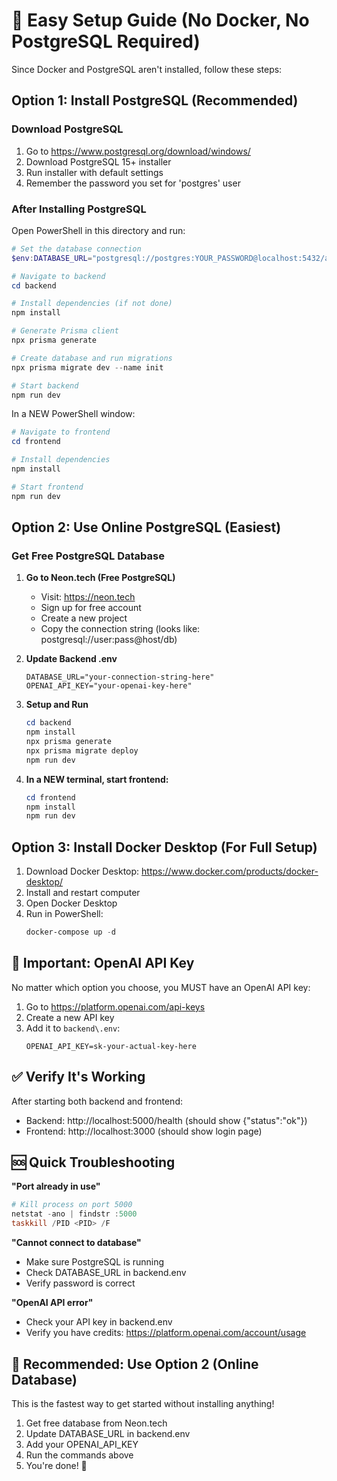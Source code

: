 # 🚀 Easy Setup Guide (No Docker, No PostgreSQL Required)

Since Docker and PostgreSQL aren't installed, follow these steps:

## Option 1: Install PostgreSQL (Recommended)

### Download PostgreSQL
1. Go to https://www.postgresql.org/download/windows/
2. Download PostgreSQL 15+ installer
3. Run installer with default settings
4. Remember the password you set for 'postgres' user

### After Installing PostgreSQL

Open PowerShell in this directory and run:

```powershell
# Set the database connection
$env:DATABASE_URL="postgresql://postgres:YOUR_PASSWORD@localhost:5432/ai_newsroom?schema=public"

# Navigate to backend
cd backend

# Install dependencies (if not done)
npm install

# Generate Prisma client
npx prisma generate

# Create database and run migrations
npx prisma migrate dev --name init

# Start backend
npm run dev
```

In a NEW PowerShell window:
```powershell
# Navigate to frontend
cd frontend

# Install dependencies
npm install

# Start frontend
npm run dev
```

## Option 2: Use Online PostgreSQL (Easiest)

### Get Free PostgreSQL Database

1. **Go to Neon.tech (Free PostgreSQL)**
   - Visit: https://neon.tech
   - Sign up for free account
   - Create a new project
   - Copy the connection string (looks like: postgresql://user:pass@host/db)

2. **Update Backend .env**
   ```
   DATABASE_URL="your-connection-string-here"
   OPENAI_API_KEY="your-openai-key-here"
   ```

3. **Setup and Run**
   ```powershell
   cd backend
   npm install
   npx prisma generate
   npx prisma migrate deploy
   npm run dev
   ```

4. **In a NEW terminal, start frontend:**
   ```powershell
   cd frontend
   npm install
   npm run dev
   ```

## Option 3: Install Docker Desktop (For Full Setup)

1. Download Docker Desktop: https://www.docker.com/products/docker-desktop/
2. Install and restart computer
3. Open Docker Desktop
4. Run in PowerShell:
   ```powershell
   docker-compose up -d
   ```

## 📝 Important: OpenAI API Key

No matter which option you choose, you MUST have an OpenAI API key:

1. Go to https://platform.openai.com/api-keys
2. Create a new API key
3. Add it to `backend\.env`:
   ```
   OPENAI_API_KEY=sk-your-actual-key-here
   ```

## ✅ Verify It's Working

After starting both backend and frontend:
- Backend: http://localhost:5000/health (should show {"status":"ok"})
- Frontend: http://localhost:3000 (should show login page)

## 🆘 Quick Troubleshooting

**"Port already in use"**
```powershell
# Kill process on port 5000
netstat -ano | findstr :5000
taskkill /PID <PID> /F
```

**"Cannot connect to database"**
- Make sure PostgreSQL is running
- Check DATABASE_URL in backend\.env
- Verify password is correct

**"OpenAI API error"**
- Check your API key in backend\.env
- Verify you have credits: https://platform.openai.com/account/usage

## 🎯 Recommended: Use Option 2 (Online Database)

This is the fastest way to get started without installing anything!

1. Get free database from Neon.tech
2. Update DATABASE_URL in backend\.env
3. Add your OPENAI_API_KEY
4. Run the commands above
5. You're done! 🎉
